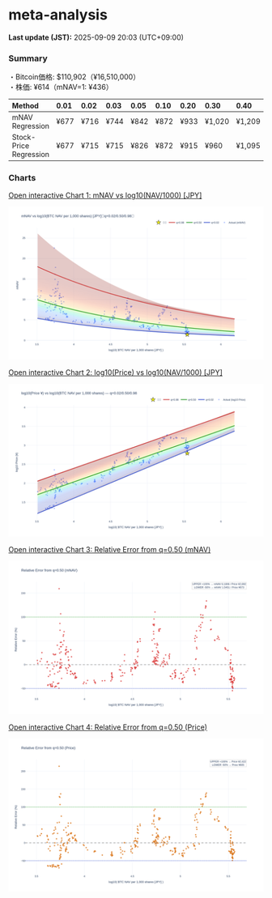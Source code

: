 # meta-analysis


<!--REPORT:START-->
**Last update (JST):** 2025-09-09 20:03 (UTC+09:00)

### Summary
・Bitcoin価格: $110,902（¥16,510,000）  
・株価: ¥614（mNAV=1: ¥436）

| Method                 | 0.01   | 0.02   | 0.03   | 0.05   | 0.10   | 0.20   | 0.30   | 0.40   | 0.50   | 0.60   | 0.70   | 0.80   | 0.90   | 0.95   | 0.97   | 0.98   | 0.99   |
|:-----------------------|:-------|:-------|:-------|:-------|:-------|:-------|:-------|:-------|:-------|:-------|:-------|:-------|:-------|:-------|:-------|:-------|:-------|
| mNAV Regression        | ¥677   | ¥716   | ¥744   | ¥842   | ¥872   | ¥933   | ¥1,020 | ¥1,209 | ¥1,346 | ¥1,466 | ¥1,711 | ¥2,096 | ¥2,641 | ¥2,819 | ¥2,997 | ¥3,076 | ¥3,049 |
| Stock-Price Regression | ¥677   | ¥715   | ¥715   | ¥826   | ¥872   | ¥915   | ¥960   | ¥1,095 | ¥1,211 | ¥1,282 | ¥1,520 | ¥2,004 | ¥2,345 | ¥2,648 | ¥2,740 | ¥2,779 | ¥2,849 |

### Charts
[Open interactive Chart 1: mNAV vs log10(NAV/1000) [JPY]](https://tkzm240.github.io/meta-analysis/fig1.html)

![fig1](assets/fig1.png)

[Open interactive Chart 2: log10(Price) vs log10(NAV/1000) [JPY]](https://tkzm240.github.io/meta-analysis/fig2.html)

![fig2](assets/fig2.png)

[Open interactive Chart 3: Relative Error from q=0.50 (mNAV)](https://tkzm240.github.io/meta-analysis/fig3.html)

![fig3](assets/fig3.png)

[Open interactive Chart 4: Relative Error from q=0.50 (Price)](https://tkzm240.github.io/meta-analysis/fig4.html)

![fig4](assets/fig4.png)
<!--REPORT:END-->
